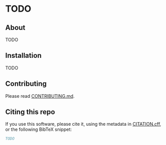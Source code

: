 # TODO

## About
TODO

## Installation
TODO

## Contributing
Please read [CONTRIBUTING.md](./CONTRIBUTING.md).

## Citing this repo
If you use this software, please cite it, using the metadata in [CITATION.cff](./CITATION.cff), or
the following BibTeX snippet:
```bibtex
TODO
```
